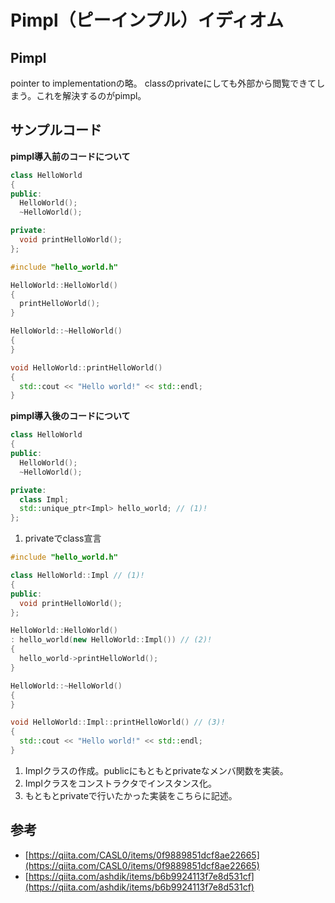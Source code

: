 # Pimpl（ピーインプル）イディオム

## Pimpl

pointer to implementationの略。
classのprivateにしても外部から閲覧できてしまう。これを解決するのがpimpl。

## サンプルコード

<b>pimpl導入前のコードについて</b>

```cpp title="hello_world.h"
class HelloWorld
{
public:
  HelloWorld();
  ~HelloWorld();

private:
  void printHelloWorld();
};
```

```cpp title="hello_world.cpp"
#include "hello_world.h"

HelloWorld::HelloWorld()
{
  printHelloWorld();
}

HelloWorld::~HelloWorld()
{
}

void HelloWorld::printHelloWorld()
{
  std::cout << "Hello world!" << std::endl;
}
```

<b>pimpl導入後のコードについて</b>

```cpp title="hello_world.h"
class HelloWorld
{
public:
  HelloWorld();
  ~HelloWorld();

private:
  class Impl;
  std::unique_ptr<Impl> hello_world; // (1)!
};
```

1. privateでclass宣言

```cpp title="hello_world.cpp"
#include "hello_world.h"

class HelloWorld::Impl // (1)!
{
public:
  void printHelloWorld();
};

HelloWorld::HelloWorld()
: hello_world(new HelloWorld::Impl()) // (2)!
{
  hello_world->printHelloWorld();
}

HelloWorld::~HelloWorld()
{
}

void HelloWorld::Impl::printHelloWorld() // (3)!
{
  std::cout << "Hello world!" << std::endl;
}
```

1. Implクラスの作成。publicにもともとprivateなメンバ関数を実装。
2. Implクラスをコンストラクタでインスタンス化。
3. もともとprivateで行いたかった実装をこちらに記述。

## 参考

- [https://qiita.com/CASL0/items/0f9889851dcf8ae22665](https://qiita.com/CASL0/items/0f9889851dcf8ae22665)
- [https://qiita.com/ashdik/items/b6b9924113f7e8d531cf](https://qiita.com/ashdik/items/b6b9924113f7e8d531cf)
